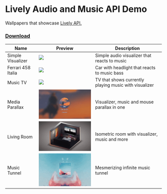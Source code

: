 # Lively Audio and Music API Demo
Wallpapers that showcase [Lively API.](https://github.com/rocksdanister/lively/wiki/Web-Guide-V-:-System-Data)

### [Download](https://github.com/rocksdanister/audio-visualizer-wallpaper/releases)

| Name               | Preview                                                       | Description                                           |
| ------------------ | ------------------------------------------------------------- | ----------------------------------------------------- |
| Simple Visualizer  | [<img src="/src/Simple visualizer/ub3mqljo.gif" width="300" />](https://github.com/rocksdanister/audio-visualizer-wallpaper/releases) | Simple audio visualizer that reacts to music          |
| Ferrari 458 Italia | [<img src="/src/Ferrari 458/ub3mqljo.gif" width="300" />](https://github.com/rocksdanister/audio-visualizer-wallpaper/releases)       | Car with headlight that reacts to music bass          |
| Music TV           | [<img src="/src/Music TV/2mlhvoxr.gif" width="300"/>](https://github.com/rocksdanister/audio-visualizer-wallpaper/releases)           | TV that shows currently playing music with visualizer |
| Media Parallax     | [<img src="/src/Media Parallax/txlls5dg.gif" width="300"/>](https://github.com/rocksdanister/audio-visualizer-wallpaper/releases)     | Visualizer, music and mouse parallax in one           |
| Living Room        | [<img src="/src/Living Room/2mlhvoxr.gif" width="300"/>](https://github.com/rocksdanister/audio-visualizer-wallpaper/releases)        | Isometric room with visualizer, music and more        |
| Music Tunnel       | [<img src="/src/Music Tunnel/preview.gif" width="300"/>](https://github.com/rocksdanister/audio-visualizer-wallpaper/releases)        | Mesmerizing infinite music tunnel                     |
